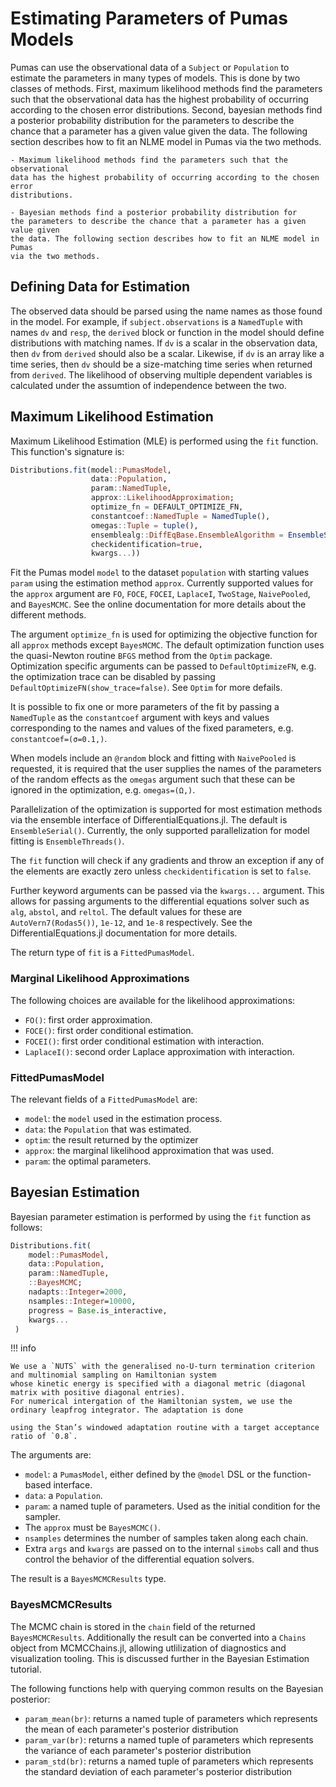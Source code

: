 # Estimating Parameters of Pumas Models

Pumas can use the observational data of a `Subject` or `Population` to estimate
the parameters in many types of models. This is done by two classes of methods.
First, maximum likelihood methods find the parameters such that the observational
data has the highest probability of occurring according to the chosen error
distributions. Second, bayesian methods find a posterior probability distribution for
the parameters to describe the chance that a parameter has a given value given
the data. The following section describes how to fit an NLME model in Pumas
via the two methods.

    - Maximum likelihood methods find the parameters such that the observational
    data has the highest probability of occurring according to the chosen error
    distributions. 

    - Bayesian methods find a posterior probability distribution for
    the parameters to describe the chance that a parameter has a given value given
    the data. The following section describes how to fit an NLME model in Pumas
    via the two methods.

## Defining Data for Estimation

The observed data should be parsed using the name names as those found in the
model. For example, if `subject.observations` is a `NamedTuple` with names `dv` and
`resp`, the `derived` block or function in the model should define distributions with matching names.
If `dv` is a scalar in the observation data, then `dv`
from `derived` should also be a scalar. Likewise, if `dv` is an array like
a time series, then `dv` should be a size-matching time series when returned
from `derived`. The likelihood of observing multiple dependent variables is 
calculated under the assumtion of independence between the two.

## Maximum Likelihood Estimation

Maximum Likelihood Estimation (MLE) is performed using the `fit` function. This
function's signature is:

```julia
Distributions.fit(model::PumasModel,
                  data::Population,
                  param::NamedTuple,
                  approx::LikelihoodApproximation;
                  optimize_fn = DEFAULT_OPTIMIZE_FN,
                  constantcoef::NamedTuple = NamedTuple(),
                  omegas::Tuple = tuple(),
                  ensemblealg::DiffEqBase.EnsembleAlgorithm = EnsembleSerial(),
                  checkidentification=true,
                  kwargs...))
```

Fit the Pumas model `model` to the dataset `population` with starting values
`param` using the estimation method `approx`. Currently supported values for
the `approx` argument are `FO`, `FOCE`, `FOCEI`, `LaplaceI`, `TwoStage`,
`NaivePooled`, and `BayesMCMC`. See the online documentation for more details
about the different methods.

The argument `optimize_fn` is used for optimizing the objective function
for all `approx` methods except `BayesMCMC`. The default optimization function
uses the quasi-Newton routine `BFGS` method from the `Optim` package.
Optimization specific arguments can be passed to `DefaultOptimizeFN`, e.g. the
optimization trace can be disabled by passing
`DefaultOptimizeFN(show_trace=false)`. See `Optim` for more defails.

It is possible to fix one or more parameters of the fit by passing a
`NamedTuple` as the `constantcoef` argument with keys and values corresponding
to the names and values of the fixed parameters, e.g. `constantcoef=(σ=0.1,)`.

When models include an `@random` block and fitting with `NaivePooled` is
requested, it is required that the user supplies the names of the parameters
of the random effects as the `omegas` argument such that these can be ignored
in the optimization, e.g. `omegas=(Ω,)`.

Parallelization of the optimization is supported for most estimation methods
via the ensemble interface of DifferentialEquations.jl. The default is
`EnsembleSerial()`. Currently, the only supported parallelization for
model fitting is `EnsembleThreads()`.

The `fit` function will check if any gradients and throw an exception if any
of the elements are exactly zero unless `checkidentification` is set to `false`.

Further keyword arguments can be passed via the `kwargs...` argument. This
allows for passing arguments to the differential equations solver such as
`alg`, `abstol`, and `reltol`. The default values for these are
`AutoVern7(Rodas5())`, `1e-12`, and `1e-8` respectively. See the
DifferentialEquations.jl documentation for more details.

The return type of `fit` is a `FittedPumasModel`.

### Marginal Likelihood Approximations

The following choices are available for the likelihood approximations:

- `FO()`: first order approximation.
- `FOCE()`: first order conditional estimation.
- `FOCEI()`: first order conditional estimation with interaction.
- `LaplaceI()`: second order Laplace approximation with interaction.

### FittedPumasModel

The relevant fields of a `FittedPumasModel` are:

- `model`: the `model` used in the estimation process.
- `data`: the `Population` that was estimated.
- `optim`: the result returned by the optimizer
- `approx`: the marginal likelihood approximation that was used.
- `param`: the optimal parameters.

## Bayesian Estimation

Bayesian parameter estimation is performed by using the `fit` function as follows:

```julia
Distributions.fit(
    model::PumasModel,
    data::Population,
    param::NamedTuple,
    ::BayesMCMC;
    nadapts::Integer=2000,
    nsamples::Integer=10000,
    progress = Base.is_interactive,
    kwargs...
 )
```

!!! info
    
    We use a `NUTS` with the generalised no-U-turn termination criterion and multinomial sampling on Hamiltonian system 
    whose kinetic energy is specified with a diagonal metric (diagonal matrix with positive diagonal entries).
    For numerical intergation of the Hamiltonian system, we use the ordinary leapfrog integrator. The adaptation is done 

    using the Stan’s windowed adaptation routine with a target acceptance ratio of `0.8`.
  
The arguments are:

- `model`: a `PumasModel`, either defined by the `@model` DSL or the function-based
  interface.
- `data`: a `Population`.
- `param`: a named tuple of parameters. Used as the initial condition for the
  sampler.
- The `approx` must be `BayesMCMC()`.
- `nsamples` determines the number of samples taken along each chain.
- Extra `args` and `kwargs` are passed on to the internal `simobs` call and
  thus control the behavior of the differential equation solvers.

The result is a `BayesMCMCResults` type.

### BayesMCMCResults

The MCMC chain is stored in the `chain` field of the returned `BayesMCMCResults`.
Additionally the result can be converted into a `Chains` object from MCMCChains.jl,
allowing utlilization of diagnostics and visualization tooling. This is discussed further in
the Bayesian Estimation tutorial. 

The following functions help with querying common results on the Bayesian
posterior:

- `param_mean(br)`: returns a named tuple of parameters which represents the
  mean of each parameter's posterior distribution
- `param_var(br)`: returns a named tuple of parameters which represents the
  variance of each parameter's posterior distribution
- `param_std(br)`: returns a named tuple of parameters which represents the
  standard deviation of each parameter's posterior distribution
